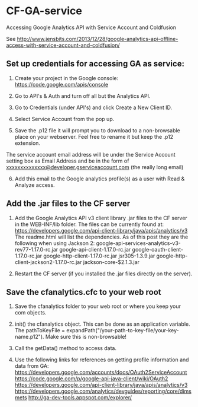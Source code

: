 CF-GA-service
=============

Accessing Google Analytics API with Service Account and Coldfusion

See http://www.jensbits.com/2013/12/28/google-analytics-api-offline-access-with-service-account-and-coldfusion/

Set up credentials for accessing GA as service:
-----------------------------------------------

1. Create your project in the Google console: https://code.google.com/apis/console

2. Go to API's & Auth and turn off all but the Analytics API.

3. Go to Credentials (under API's) and click Create a New Client ID.

4. Select Service Account from the pop up.

5. Save the .p12 file it will prompt you to download to a non-browsable place on your webserver. Feel free to rename it but keep the .p12 extension.

The service account email address will be under the Service Account setting box as Email Address and be in the form of xxxxxxxxxxxxxx@developer.gserviceaccount.com (the really long email)

6. Add this email to the Google analytics profile(s) as a user with Read & Analyze access.

Add the .jar files to the CF server
-----------------------------------

1. Add the Google Analytics API v3 client library .jar files to the CF server in the WEB-INF/lib folder. The files can be currently found at: https://developers.google.com/api-client-library/java/apis/analytics/v3 The readme.html will list the dependencies. As of this post they are the following when using Jackson 2:
  google-api-services-analytics-v3-rev77-1.17.0-rc.jar
  google-api-client-1.17.0-rc.jar
  google-oauth-client-1.17.0-rc.jar
  google-http-client-1.17.0-rc.jar
  jsr305-1.3.9.jar
  google-http-client-jackson2-1.17.0-rc.jar
  jackson-core-$2.1.3.jar

2. Restart the CF server (if you installed the .jar files directly on the server).

Save the cfanalytics.cfc to your web root
-----------------------------------------

1. Save the cfanalytics folder to your web root or where you keep your com objects.

2. init() the cfanalytics object. This can be done as an application variable. The pathToKeyFile = expandPath("/your-path-to-key-file/your-key-name.p12"). Make sure this is non-browsable!

3. Call the getData() method to access data.

4. Use the following links for references on getting profile information and data from GA:
  https://developers.google.com/accounts/docs/OAuth2ServiceAccount
  https://code.google.com/p/google-api-java-client/wiki/OAuth2
  https://developers.google.com/api-client-library/java/apis/analytics/v3
  https://developers.google.com/analytics/devguides/reporting/core/dimsmets
  http://ga-dev-tools.appspot.com/explorer/
